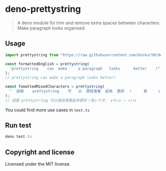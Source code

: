 # deno-prettystring

> A deno module for trim and remove extra spaces between characters. Make paragraph looks organised.

## Usage

```ts
import prettystring from "https://raw.githubusercontent.com/OnikurYH/deno-prettystring/master/mod.ts";

const formattedEnglish = prettystring(
  "prettystring    can  make     a paragraph   looks      better    !"
);
// prettystring can make a paragraph looks better!

const fomattedMixedCharacters = prettystring(
  "  這個    prettystring    可   以  使段落看  起來  更好  ！     良     い  で  す   。  ε٩(๑>    ₃ <)۶з"
);
// 這個 prettystring 可以使段落看起來更好！良いです。 ε٩(๑> ₃ <)۶з
```

You could find more use cases in `test.ts`

## Run test

```ts
deno test.ts
```

## Copyright and license

Licensed under the MIT license.
